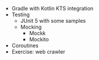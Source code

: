 * Gradle with Kotlin KTS integration
* Testing
  * JUnit 5 with some samples
  * Mocking 
    * Mockk
    * Mockito
* Coroutines
* Exercise: web crawler